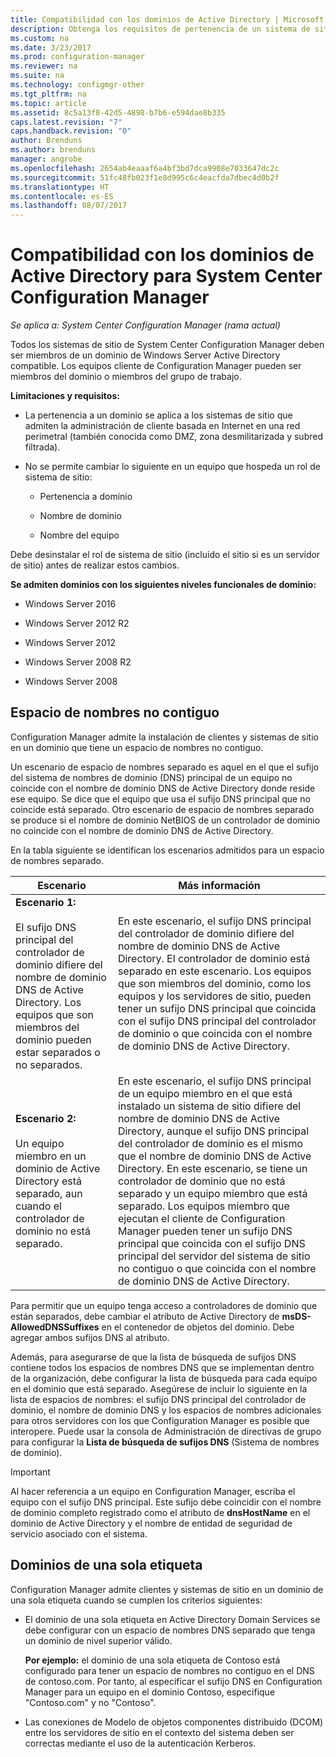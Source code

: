 ```yaml
---
title: Compatibilidad con los dominios de Active Directory | Microsoft Docs
description: Obtenga los requisitos de pertenencia de un sistema de sitio de System Center Configuration Manager en un dominio de Active Directory.
ms.custom: na
ms.date: 3/23/2017
ms.prod: configuration-manager
ms.reviewer: na
ms.suite: na
ms.technology: configmgr-other
ms.tgt_pltfrm: na
ms.topic: article
ms.assetid: 8c5a13f8-42d5-4898-b7b6-e594dae8b335
caps.latest.revision: "7"
caps.handback.revision: "0"
author: Brenduns
ms.author: brenduns
manager: angrobe
ms.openlocfilehash: 2654ab4eaaaf6a4bf3bd7dca9908e7033647dc2c
ms.sourcegitcommit: 51fc48fb023f1e8d995c6c4eacfda7dbec4d0b2f
ms.translationtype: HT
ms.contentlocale: es-ES
ms.lasthandoff: 08/07/2017
---
```

# <a name="supported-active-directory-domains-for-system-center-configuration-manager"></a>Compatibilidad con los dominios de Active Directory para System Center Configuration Manager

*Se aplica a: System Center Configuration Manager (rama actual)*

Todos los sistemas de sitio de System Center Configuration Manager deben ser miembros de un dominio de Windows Server Active Directory compatible. Los equipos cliente de Configuration Manager pueden ser miembros del dominio o miembros del grupo de trabajo.  

 **Limitaciones y requisitos:**  

-   La pertenencia a un dominio se aplica a los sistemas de sitio que admiten la administración de cliente basada en Internet en una red perimetral (también conocida como DMZ, zona desmilitarizada y subred filtrada).  

-   No se permite cambiar lo siguiente en un equipo que hospeda un rol de sistema de sitio:  

    -   Pertenencia a dominio  

    -   Nombre de dominio  

    -   Nombre del equipo  

Debe desinstalar el rol de sistema de sitio (incluido el sitio si es un servidor de sitio) antes de realizar estos cambios.  

**Se admiten dominios con los siguientes niveles funcionales de dominio:**  
- Windows Server 2016

- Windows Server 2012 R2  

- Windows Server 2012

- Windows Server 2008 R2

- Windows Server 2008  







##  <a name="bkmk_Disjoint"></a> Espacio de nombres no contiguo  
Configuration Manager admite la instalación de clientes y sistemas de sitio en un dominio que tiene un espacio de nombres no contiguo.  

Un escenario de espacio de nombres separado es aquel en el que el sufijo del sistema de nombres de dominio (DNS) principal de un equipo no coincide con el nombre de dominio DNS de Active Directory donde reside ese equipo. Se dice que el equipo que usa el sufijo DNS principal que no coincide está separado. Otro escenario de espacio de nombres separado se produce si el nombre de dominio NetBIOS de un controlador de dominio no coincide con el nombre de dominio DNS de Active Directory.  

En la tabla siguiente se identifican los escenarios admitidos para un espacio de nombres separado.  

|Escenario|Más información|  
|--------------|----------------------|  
|**Escenario 1:**<br /><br /> El sufijo DNS principal del controlador de dominio difiere del nombre de dominio DNS de Active Directory. Los equipos que son miembros del dominio pueden estar separados o no separados.|En este escenario, el sufijo DNS principal del controlador de dominio difiere del nombre de dominio DNS de Active Directory. El controlador de dominio está separado en este escenario. Los equipos que son miembros del dominio, como los equipos y los servidores de sitio, pueden tener un sufijo DNS principal que coincida con el sufijo DNS principal del controlador de dominio o que coincida con el nombre de dominio DNS de Active Directory.|  
|**Escenario 2:**<br /><br /> Un equipo miembro en un dominio de Active Directory está separado, aun cuando el controlador de dominio no está separado.|En este escenario, el sufijo DNS principal de un equipo miembro en el que está instalado un sistema de sitio difiere del nombre de dominio DNS de Active Directory, aunque el sufijo DNS principal del controlador de dominio es el mismo que el nombre de dominio DNS de Active Directory. En este escenario, se tiene un controlador de dominio que no está separado y un equipo miembro que está separado. Los equipos miembro que ejecutan el cliente de Configuration Manager pueden tener un sufijo DNS principal que coincida con el sufijo DNS principal del servidor del sistema de sitio no contiguo o que coincida con el nombre de dominio DNS de Active Directory.|  

 Para permitir que un equipo tenga acceso a controladores de dominio que están separados, debe cambiar el atributo de Active Directory de **msDS-AllowedDNSSuffixes** en el contenedor de objetos del dominio. Debe agregar ambos sufijos DNS al atributo.  

 Además, para asegurarse de que la lista de búsqueda de sufijos DNS contiene todos los espacios de nombres DNS que se implementan dentro de la organización, debe configurar la lista de búsqueda para cada equipo en el dominio que está separado. Asegúrese de incluir lo siguiente en la lista de espacios de nombres: el sufijo DNS principal del controlador de dominio, el nombre de dominio DNS y los espacios de nombres adicionales para otros servidores con los que Configuration Manager es posible que interopere. Puede usar la consola de Administración de directivas de grupo para configurar la **Lista de búsqueda de sufijos DNS** (Sistema de nombres de dominio).  

> [!IMPORTANT]  
>  Al hacer referencia a un equipo en Configuration Manager, escriba el equipo con el sufijo DNS principal. Este sufijo debe coincidir con el nombre de dominio completo registrado como el atributo de **dnsHostName** en el dominio de Active Directory y el nombre de entidad de seguridad de servicio asociado con el sistema.  

##  <a name="bkmk_SLD"></a> Dominios de una sola etiqueta  
 Configuration Manager admite clientes y sistemas de sitio en un dominio de una sola etiqueta cuando se cumplen los criterios siguientes:  

-   El dominio de una sola etiqueta en Active Directory Domain Services se debe configurar con un espacio de nombres DNS separado que tenga un dominio de nivel superior válido.  

     **Por ejemplo:** el dominio de una sola etiqueta de Contoso está configurado para tener un espacio de nombres no contiguo en el DNS de contoso.com. Por tanto, al especificar el sufijo DNS en Configuration Manager para un equipo en el dominio Contoso, especifique "Contoso.com" y no "Contoso".  

-   Las conexiones de Modelo de objetos componentes distribuido (DCOM) entre los servidores de sitio en el contexto del sistema deben ser correctas mediante el uso de la autenticación Kerberos.  

